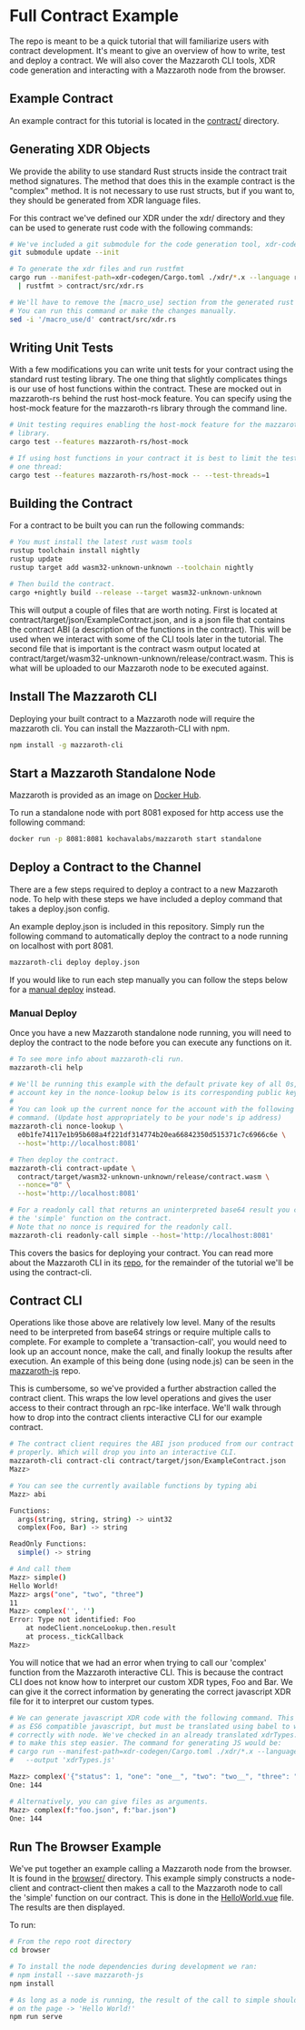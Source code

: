 # Full Contract Example

The repo is meant to be a quick tutorial that will familiarize users with
contract development. It's meant to give an overview of how to write, test and
deploy a contract. We will also cover the Mazzaroth CLI tools, XDR code
generation and interacting with a Mazzaroth node from the browser.

## Example Contract

An example contract for this tutorial is located in the [contract/](https://github.com/kochavalabs/full-contract-example/tree/master/contract)
directory.

## Generating XDR Objects

We provide the ability to use standard Rust structs inside the contract trait
method signatures. The method that does this in the example contract is the
"complex" method. It is not necessary to use rust structs, but if you want to,
they should be generated from XDR language files.

For this contract we've defined our XDR under the xdr/ directory and they can
be used to generate rust code with the following commands:

```bash
# We've included a git submodule for the code generation tool, xdr-codegen
git submodule update --init

# To generate the xdr files and run rustfmt
cargo run --manifest-path=xdr-codegen/Cargo.toml ./xdr/*.x --language rust \
  | rustfmt > contract/src/xdr.rs

# We'll have to remove the [macro_use] section from the generated rust code.
# You can run this command or make the changes manually.
sed -i '/macro_use/d' contract/src/xdr.rs
```

## Writing Unit Tests

With a few modifications you can write unit tests for your contract using the
standard rust testing library. The one thing that slightly complicates things
is our use of host functions within the contract. These are mocked out in
mazzaroth-rs behind the rust host-mock feature. You can specify using the
host-mock feature for the mazzaroth-rs library through the command line.

```bash
# Unit testing requires enabling the host-mock feature for the mazzaroth-rs
# library.
cargo test --features mazzaroth-rs/host-mock

# If using host functions in your contract it is best to limit the tests to
# one thread:
cargo test --features mazzaroth-rs/host-mock -- --test-threads=1
```

## Building the Contract

For a contract to be built you can run the following commands:

```bash
# You must install the latest rust wasm tools
rustup toolchain install nightly
rustup update
rustup target add wasm32-unknown-unknown --toolchain nightly

# Then build the contract.
cargo +nightly build --release --target wasm32-unknown-unknown
```

This will output a couple of files that are worth noting. First is located at
contract/target/json/ExampleContract.json, and is a json file that contains the
contract ABI (a description of the functions in the contract). This will be used
when we interact with some of the CLI tools later in the tutorial. The second
file that is important is the contract wasm output located at
contract/target/wasm32-unknown-unknown/release/contract.wasm. This is what will
be uploaded to our Mazzaroth node to be executed against.

## Install The Mazzaroth CLI

Deploying your built contract to a Mazzaroth node will require the mazzaroth
cli. You can install the Mazzaroth-CLI with npm.

```bash
npm install -g mazzaroth-cli
```

## Start a Mazzaroth Standalone Node

Mazzaroth is provided as an image on [Docker Hub](https://hub.docker.com/r/kochavalabs/mazzaroth).

To run a standalone node with port 8081 exposed for http access
use the following command:

```Bash
docker run -p 8081:8081 kochavalabs/mazzaroth start standalone
```

## Deploy a Contract to the Channel

There are a few steps required to deploy a contract to a new
Mazzaroth node.  To help with these steps we have included a
deploy command that takes a deploy.json config.

An example deploy.json is included in this repository.  Simply
run the following command to automatically deploy the contract
to a node running on localhost with port 8081.

```Bash
mazzaroth-cli deploy deploy.json
```

If you would like to run each step manually you can follow the steps below
for a [manual deploy](#Manual-Deploy) instead.

### Manual Deploy

Once you have a new Mazzaroth standalone node running, you will need to deploy
the contract to the node before you can execute any functions on it.

```bash
# To see more info about mazzaroth-cli run.
mazzaroth-cli help

# We'll be running this example with the default private key of all 0s, the
# account key in the nonce-lookup below is its corresponding public key.
#
# You can look up the current nonce for the account with the following
# command. (Update host appropriately to be your node's ip address)
mazzaroth-cli nonce-lookup \
  e0b1fe74117e1b95b608a4f221df314774b20ea66842350d515371c7c6966c6e \
  --host='http://localhost:8081'

# Then deploy the contract.
mazzaroth-cli contract-update \
  contract/target/wasm32-unknown-unknown/release/contract.wasm \
  --nonce="0" \
  --host='http://localhost:8081'

# For a readonly call that returns an uninterpreted base64 result you can call
# the 'simple' function on the contract.
# Note that no nonce is required for the readonly call.
mazzaroth-cli readonly-call simple --host='http://localhost:8081'
```

This covers the basics for deploying your contract. You can read more about the
Mazzaroth CLI in its [repo](https://github.com/kochavalabs/mazzaroth-cli), for
the remainder of the tutorial we'll be using the contract-cli.

## Contract CLI

Operations like those above are relatively low level. Many of the results need
to be interpreted from base64 strings or require multiple calls to complete. For
example to complete a 'transaction-call', you would need to look up an account
nonce, make the call, and finally lookup the results after execution. An example
of this being done (using node.js) can be seen in the
[mazzaroth-js](https://github.com/kochavalabs/mazzaroth-js) repo.

This is cumbersome, so we've provided a further abstraction called the contract
client. This wraps the low level operations and gives the user access to their
contract through an rpc-like interface. We'll walk through how to drop into the
contract clients interactive CLI for our example contract.

```bash
# The contract client requires the ABI json produced from our contract to run
# properly. Which will drop you into an interactive CLI.
mazzaroth-cli contract-cli contract/target/json/ExampleContract.json
Mazz>

# You can see the currently available functions by typing abi
Mazz> abi

Functions:
  args(string, string, string) -> uint32
  complex(Foo, Bar) -> string

ReadOnly Functions:
  simple() -> string

# And call them
Mazz> simple()
Hello World!
Mazz> args("one", "two", "three")
11
Mazz> complex('', '')
Error: Type not identified: Foo
    at nodeClient.nonceLookup.then.result
    at process._tickCallback
Mazz>
```

You will notice that we had an error when trying to call our 'complex' function
from the Mazzaroth interactive CLI. This is because the contract CLI does not
know how to interpret our custom XDR types, Foo and Bar. We can give it the
correct information by generating the correct javascript XDR file for it to
interpret our custom types.

```bash
# We can generate javascript XDR code with the following command. This is output
# as ES6 compatible javascript, but must be translated using babel to work
# correctly with node. We've checked in an already translated xdrTypes.js file
# to make this step easier. The command for generating JS would be:
# cargo run --manifest-path=xdr-codegen/Cargo.toml ./xdr/*.x --language js \
#   --output 'xdrTypes.js'

Mazz> complex('{"status": 1, "one": "one__", "two": "two__", "three": "three__"}', '{ "id": "9000000000000000000000000000000000000000000000000000000000000000" }')
One: 144

# Alternatively, you can give files as arguments.
Mazz> complex(f:"foo.json", f:"bar.json")
One: 144
```

## Run The Browser Example

We've put together an example calling a Mazzaroth node from the browser. It is
found in the [browser/](https://github.com/kochavalabs/full-contract-example/tree/master/browser)
directory. This example simply constructs a node-client and contract-client then
makes a call to the Mazzaroth node to call the 'simple' function on our
contract. This is done in the
[HelloWorld.vue](https://github.com/kochavalabs/full-contract-example/tree/master/browser/src/components/HelloWorld.vue)
file. The results are then displayed.

To run:

```bash
# From the repo root directory
cd browser

# To install the node dependencies during development we ran:
# npm install --save mazzaroth-js
npm install

# As long as a node is running, the result of the call to simple should display
# on the page -> 'Hello World!'
npm run serve
```
